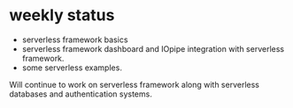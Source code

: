 # weekly status

- serverless framework basics
- serverless framework dashboard and IOpipe integration with serverless framework.
- some serverless examples.

Will continue to work on serverless framework along with serverless databases and authentication systems.

